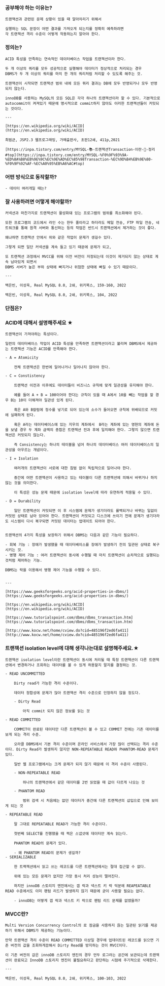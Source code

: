 ### 공부해야 하는 이유는?
    
    트랜잭션과 관련된 문제 상황이 있을 때 알아차리기 위해서
    
    실행하는 SQL 문장이 어떤 결과를 가져오게 되는지를 정확히 예측하려면 
    각 트랜잭션 격리 수준이 어떻게 작동하는지 알아야 한다.
    
### 정의는?
    
    ACID 특성을 만족하는 연속적인 데이터베이스 작업을 트랜잭션이라 한다.
    
    두 개 이상의 쿼리를 모두 성공적으로 실행해야 데이터가 정상적으로 처리되는 경우
    DBMS가 두 개 이상의 쿼리를 마치 한 개의 쿼리처럼 처리할 수 있도록 해주는 것.
    
    트랜잭션이 시작되면 트랜잭션 범위 내에 모든 쿼리 결과는 DB에 모두 반영되거나 모두 반영되지 않는다.
    
    innoDB를 사용하는 MySQL의 모든 SQL은 각각 하나의 트랜잭션이라 할 수 있다. 기본적으로 autocommit이 켜져있기 때문에 명시적으로 commit하지 않아도 이러한 트랜잭션들이 커밋되는 것이다.
    
    ---
    
    [https://en.wikipedia.org/wiki/ACID](https://en.wikipedia.org/wiki/ACID)
    
    최범균, JSP2.3 웹프로그래밍, 가메출판사, 초판12쇄, 411p,2021
    
    [https://inpa.tistory.com/entry/MYSQL-📚-트랜잭션Transaction-이란-💯-정리#top](https://inpa.tistory.com/entry/MYSQL-%F0%9F%93%9A-%ED%8A%B8%EB%9E%9C%EC%9E%AD%EC%85%98Transaction-%EC%9D%B4%EB%9E%80-%F0%9F%92%AF-%EC%A0%95%EB%A6%AC#top)
    
### 어떤 방식으로 동작할까?
    
    
    - 데이터 여러개일 때는?
### 잘 사용하려면 어떻게 해야할까?
    
    커넥션과 마찬가지로 트랜잭션이 활성화돼 있는 프로그램의 범위를 최소화해야 된다.

    또한 프로그램의 코드에서 라인 수는 한두 줄이라고 하더라도 메일 전송, FTP 파일 전송, 네트워크를 통해 원격 서버와 통신하는 등의 작업은 반드시 트랜잭션에서 제거하는 것이 좋다.

    왜냐하면 트랜잭션 안에서 위와 같은 작업이 문제가 생길수 있다.

    그렇게 되면 일단 커넥션을 계속 들고 있기 때문에 문제가 되고,

    또 트랜잭션 과정에서 MVCC를 위해 이전 버전이 저정되는데 이것이 제거되지 않는 상태로 계속 남아있게 되면서
    DBMS 서버가 높은 부하 상태에 빠지거나 위험한 상태에 빠질 수 있기 때문이다. 

    ---

    백은빈, 이성욱, Real MySQL 8.0, 2쇄, 위키북스, 159-160, 2022

    백은빈, 이성욱, Real MySQL 8.0, 2쇄, 위키북스, 104, 2022
    
### 단점은?
    
    
### ACID에 대해서 설명해주세요 ★
    
    트랜잭션이 가져야하는 특성이다.
    
    일련의 데이터베이스 작업이 ACID 특성을 만족하면 트랜잭션이라고 불리며 DBMS에서 제공하는 트랜잭션 기능은 ACID를 만족해야 한다.
    
    - A = Atomicity
        
        전체 트랜잭션은 한번에 일어나거나 일어나지 않아야 한다.
        
    - C = Constistency
        
        트랜잭션 이전과 이후에도 데이터들이 비즈니스 규칙에 맞게 일관성을 유지해야 한다.
        
        예를 들어 A + B = 100이어야 한다는 규칙이 있을 때 A에서 10을 빼는 작업을 할 경우 B는 10이 더해져야 일관성 있게 된다.
        
        혹은 A와 B칼럼에 정수를 넣기로 되어 있는데 소수가 들어오면 규칙에 위배되므로 커밋에 실패하게 된다.
        
        혹은 A라는 데이터베이스에 있는 지우의 계좌에서  B라는 계좌에 있는 영현의 계좌에 돈을 보낼 경우 두 계좌 금액의 총합은 트랜잭션 전과 후에 일치해야 한다. 그렇지 않으면 트랜잭션은 커밋되지 않는다.
        
        즉 Consistency는 하나의 테이블을 넘어 하나의 데이터베이스 여러 데이터베이스의 일관성을 아우르는 개념이다.
        
    - I = Isolation
        
        여러개의 트랜잭션이 서로에 대한 침범 없이 독립적으로 일어나야 한다.
        
        중간에 어떤 트랜잭션이 사용하고 있는 테이블이 다른 트랜잭션에 의해서 바뀌거나 하지 않는 것을 의미한다.
        
        이 특성은 성능 문제 때문에 isolation level에 따라 유연하게 적용될 수 있다.
        
    - D = Durability
        
        일단 트랜잭션이 커밋되면 이 후 시스템에 문제가 생기더라도 롤백되거나 바뀌는 일없이 커밋된 상태로 남아 있어야 한다. 트랜잭션이 커밋되고 디스크에 쓰이기 전에 문제가 생기더라도 시스템이 다시 복구되면 커밋된 데이터는 업데이트 되어야 한다.
        
    
    트랜잭션의 4가지 특성을 보장하기 위해서 DBMS는 다음과 같은 기능이 필요하다.
    
    - 회복 기능 : 장애가 발생했을 때 데이터베이스를 장애가 발생하기 전의 일관된 상태로 복구시키는 것.
    - 병행 제어 기능 : 여러 트랜잭션이 동시에 수행될 때 마치 트랜잭션이 순차적으로 실행되는 것처럼 제어하는 기능.
        
    DBMS는 락을 이용해서 병행 제어 기능을 수행할 수 있다.
        
    
    ---
    
    [https://www.geeksforgeeks.org/acid-properties-in-dbms/](https://www.geeksforgeeks.org/acid-properties-in-dbms/)
    
    [https://en.wikipedia.org/wiki/ACID](https://en.wikipedia.org/wiki/ACID)
    
    [https://www.tutorialspoint.com/dbms/dbms_transaction.htm](https://www.tutorialspoint.com/dbms/dbms_transaction.htm)
    
    [http://www.kocw.net/home/cview.do?cid=485196f2ed6fa411](http://www.kocw.net/home/cview.do?cid=485196f2ed6fa411)
### 트랜잭션 isolation level에 대해 생각나는대로 설명해주세요.★
    
    트랜잭션 isolation level이란 트랜잭션이 동시에 처리될 때 특정 트랜잭션이 다른 트랜잭션에서 변경하거나 조회하는 데이터를 볼 수 있게 허용할지 말지를 결정하는 것.
    
    - READ UNCOMMITTED
        
        Dirty read가 가능한 격리 수준이다.
        
        데이터 정합성에 문제가 많아 트랜잭션 격리 수준으로 인정하지 않을 정도다.
        
        - Dirty Read
            
            아직 commit 되지 않은 정보를 읽는 것
            
    - READ COMMITTED
        
        COMMIT이 완료된 데이터만 다른 트랜잭션이 볼 수 있고 COMMIT 전에는 기존 데이터를 보게 되는 격리 수준.
        
        오라클 DBMS에서 기본 격리 수준이며 온라인 서비스에서 가장 많이 선택되는 격리 수준이다. Dirty Read가 발생하지 않지만 NON-REPEATABLE READ와 PHANTOM-READ 문제가 있다.
        
        일반 웹 프로그램에서는 크게 문제가 되지 않기 때문에 이 격리 수준이 사용된다.
        
        - NON-REPEATABLE READ
            
            하나의 트랜잭션에서 같은 데이터를 2번 읽었을 때 값이 다르게 나오는 것
            
        - PHANTOM READ
            
            범위 검색 시 처음에는 없던 데이터가 중간에 다른 트랜잭션의 삽입으로 인해 보이게 되는 것
            
    - REPEATABLE READ
        
        말 그대로 REPEATABLE READ가 가능한 격리 수준이다.
        
        첫번째 SELECT를 진행했을 때 찍은 스냅샷에 데이터만 계속 읽는다.
        
        PHANTOM READ의 문제가 있다. 
        
        - 왜 PHANTOM READ의 문제가 생길까?
    - SERIALIZABLE
        
        한 트랙잭션에서 읽고 쓰는 레코드를 다른 트랜잭션에서는 절대 접근할 수 없다.
        
        위에 있는 모든 문제가 없지만 가장 동시 처리 성능이 떨어진다.
        
        하지만 innoDB 스토리지 엔진에서는 갭 락과 넥스트 키 락 덕분에 REAPEATABLE READ 수준에서도 이미 팬텀 리드가 발생하지 않기 때문에 굳이 사용할 필요는 없다.
        
        - innoDB는 어떻게 갭 락과 넥스트 키 락으로 팬텀 리드 문제를 없앴을까?
### MVCC란?
    
    Multi Version Concurrency Control의 로 잠금을 사용하지 읂는 일관된 읽기를 제공하기 위해서 DBMS가 제공하는 기능이다.
    
    만약 트랜잭션 격리 수준이 READ COMMITTED 이상일 경우에 업데이트된 레코드를 읽으면 기존 버전의 값을 조회하게끔해서 Dirty Read를 방지하는 것이 MVCC이다.
    
    이 기존 버전의 값은 innoDB 스토리지 엔진의 경우 언두 로그라는 공간에 보관되는데 트랜잭션이 완료되고 InnoDB 스토리지 엔진이 불필요하다고 판단하는 시점에 주기적으로 삭제한다.
    
    ---
    
    백은빈, 이성욱, Real MySQL 8.0, 2쇄, 위키북스, 100-103, 2022